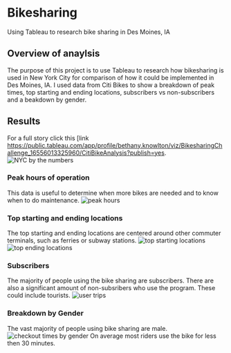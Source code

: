 # Bikesharing
Using Tableau to research bike sharing in Des Moines, IA

## Overview of anaylsis
The purpose of this project is to use Tableau to research how bikesharing is used in New York City for comparison of how it could be implemented in Des Moines, IA.  I used data from Citi Bikes to show a breakdown of peak times, top starting and ending locations, subscribers vs non-subscribers and a beakdown by gender.

## Results
For a full story click this [link  https://public.tableau.com/app/profile/bethany.knowlton/viz/BikesharingChallenge_16556013325960/CitiBikeAnalysis?publish=yes.
![NYC by the numbers](https://user-images.githubusercontent.com/96890065/174495469-b6f50148-8bd3-4594-bc35-1ef286294107.JPG)

### Peak hours of operation
This data is useful to determine when more bikes are needed and to know when to do maintenance.
![peak hours](https://user-images.githubusercontent.com/96890065/174495257-c1d95357-74ea-46fa-b908-84619e42bb8f.JPG)

### Top starting and ending locations
The top starting and ending locations are centered around other commuter terminals, such as ferries or subway stations.
![top starting locations](https://user-images.githubusercontent.com/96890065/174495315-756a3e82-f0ec-47c4-bdf0-0d433ebd8e50.JPG)
![top ending locations](https://user-images.githubusercontent.com/96890065/174495316-00a6784c-0f5e-467e-b0c5-c8cd51cb3520.JPG)

### Subscribers
The majority of people using the bike sharing are subscribers.  There are also a significant amount of non-subsribers who use the program.  These could include tourists. 
![user trips](https://user-images.githubusercontent.com/96890065/174495439-868b2200-76b3-4a40-b983-47c4f923544b.JPG)

### Breakdown by Gender
The vast majority of people using bike sharing are male.
![checkout times by gender](https://user-images.githubusercontent.com/96890065/174495475-d1dbe0d2-93e4-4bed-9966-3a41c14df47c.JPG)
On average most riders use the bike for less then 30 minutes. 
